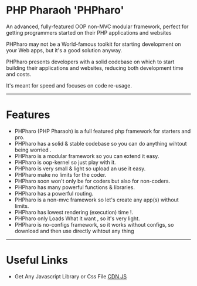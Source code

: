 PHP Pharaoh 'PHPharo'
=======================

An advanced, fully-featured OOP non-MVC modular framework, 
perfect for getting programmers started on their PHP applications and websites

PHPharo may not be a World-famous toolkit for starting development on your Web apps,
 but it's a good solution anyway.

PHPharo presents developers with a solid codebase on which to start building their 
applications and websites, reducing both development time and costs.

It's meant for speed and focuses on code re-usage.

***

Features
=========

* PHPharo (PHP Pharaoh) is a full featured php framework
  for starters and pro.
* PHPharo has a solid & stable codebase so you can do anything wihtout
  being worried .
* PHPharo is a modular framework so you can extend it easy.
* PHPharo is oop-kernel so just play with it.
* PHPharo is very small & light so upload an use it easy.
* PHPharo make no limits for the coder.
* PHPharo soon won't only be for coders but also for non-coders.
* PHPharo has many powerful functions & libraries.
* PHPharo has a powerful routing.
* PHPharo is a non-mvc framework so let's create any app(s) without limits.
* PHPharo has lowest rendering (execution) time !.
* PHPharo only Loads What it want , so it's very light.
* PHPharo is no-configs framework, so it works without configs, so download and then use
  directly wihtout any thing
  
***

Useful Links  
=============

* Get Any Javascript Library or Css File [CDN JS](http://cdnjs.com/)